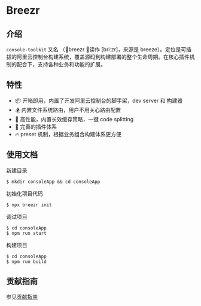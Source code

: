 # Breezr

## 介绍
```console-toolkit``` 又名 （💨breezr 💨读作 [briːzr]，来源是 breeze）。定位是可插拔的阿里云控制台构建系统，覆盖源码到构建部署的整个生命周期。在核心插件机制的配合下，支持各种业务和功能的扩展。

## 特性

 * 📦 开箱即用，内置了开发阿里云控制台的脚手架，dev server 和 构建器
 * 🏂 内置文件系统路由，用户不用关心路由配置
 * 🚀 高性能，内置长效缓存策略，一键 code splitting
 * 📎 完善的插件体系
 * 🔥 preset 机制，根据业务组合构建体系更方便

## 使用文档

新建目录

```
$ mkdir consoleApp && cd consoleApp
```

初始化项目代码

```
$ npx breezr init
```

调试项目

```
$ cd consoleApp
$ npm run start
```

构建项目
```
$ cd consoleApp
$ npm run build
```

## 贡献指南

参见[贡献指南](https://github.com/aliyun/alibabacloud-console-toolkit/blob/master/CONTRIBUTING.md)
